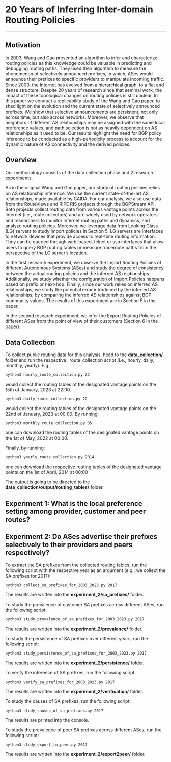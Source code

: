 # 20 Years of Inferring Inter-domain Routing Policies
---

## Motivation
In 2003, Wang and Gao presented an algorithm to infer and characterize routing policies as this knowledge could be valuable in predicting and debugging routing paths. They used their algorithm to measure the phenomenon of selectively announced prefixes, in which, ASes would announce their prefixes to specific providers to manipulate incoming traffic. Since 2003, the Internet has evolved from a hierarchical graph, to a flat and dense structure. Despite 20 years of research since that seminal work, the impact of these topological changes on routing policies is still unclear. In this paper we conduct a replicability study of the Wang and Gao paper, to shed light on the evolution and the current state of selectively announced prefixes. We show that selective announcements are persistent, not only across time, but also across networks. Moreover, we observe that neighbors of different AS relationships may be assigned with the same local preference values, and path selection is not as heavily dependent on AS relationships as it used to be. Our results highlight the need for BGP policy inference to be conducted as a high-periodicity process to account for the dynamic nature of AS connectivity and the derived policies.

## Overview
Our methodology consists of the data collection phase and 2 research experiments. 

As in the original Wang and Gao paper, our study of routing policies relies on AS relationship inference. We use the current state-of-the-art AS relationships, made available by CAIDA. For our analysis, we also use data from the RouteViews and RIPE RIS projects through the BGPStream API. Both projects collect routing data from various vantage points across the Internet (i.e., route collectors) and are widely used by network operators and researchers to monitor Internet routing paths and dynamics, and analyze routing policies. Moreover, we leverage data from Looking Glass (LG) servers to study import policies in Section 5. LG servers are interfaces to network devices that provide access to real-time routing information. They can be queried through web-based, telnet or ssh interfaces that allow users to query BGP routing tables or measure traceroute paths from the perspective of the LG server’s location.

In the first research experiment, we observe the Import Routing Policies of different Autonomous Systems (ASes) and study the degree of consistency between the actual routing policies and the inferred AS relationships. Additionally, we study whether the configuration of Import Policies happens based on prefix or next-hop. Finally, since our work relies on inferred AS relationships, we study the potential error introduced by the inferred AS relationships, by comparing the inferred AS relationships against BGP community values. The results of this experiment are in Section 5 in the paper.

In the second research experiment, we infer the Export Routing Policies of different ASes from the point of view of their customers (Section 6 in the paper).

## Data Collection
To collect public routing data for this analysis, head to the **data_collection/** folder and run the respective _route_collection script (i.e., hourly, daily, monthly, yearly). E.g.,

```python3 hourly_route_collection.py 22```

would collect the routing tables of the designated vantage points on the 15th of January, 2023 at 22:00.

```python3 daily_route_collection.py 22```

would collect the routing tables of the designated vantage points on the 22nd of January, 2023 at 00:00. By running: 

```python3 monthly_route_collection.py 05```

one can download the routing tables of the designated vantage points on the 1st of May, 2022 at 00:00.

Finally, by running:

```python3 yearly_route_collection.py 2014```

one can download the respective routing tables of the designated vantage points on the 1st of April, 2014 at 00:00

The output is going to be directed to the **data_collection/output/routing_tables/** folder.

## Experiment 1: What is the local preference setting among provider, customer and peer routes? 


## Experiment 2: Do ASes advertise their prefixes selectively to their providers and peers respectively? 
To extract the SA prefixes from the collected routing tables, run the following script with the respective year as an argument (e.g., we collect the SA prefixes for 2017):

```python3 collect_sa_prefixes_for_2003_2023.py 2017```

The results are written into the **experiment_2/sa_prefixes/** folder.

To study the prevalence of customer SA prefixes across different ASes, run the following script:

```python3 study_prevalence_of_sa_prefixes_for_2003_2023.py 2017```

The results are written into the **experiment_2/prevalence/** folder.

To study the persistence of SA prefixes over different years, run the following script:

```python3 study_persistence_of_sa_prefixes_for_2003_2023.py 2017```

The results are written into the **experiment_2/persistence/** folder.

To verify the inference of SA prefixes, run the following script:

```python3 verify_sa_prefixes_for_2003_2023.py 2017```

The results are written into the **experiment_2/verification/** folder.

To study the causes of SA prefixes, run the following script:

```python3 study_causes_of_sa_prefixes.py 2017```

The results are printed into the console.

To study the prevalence of peer SA prefixes across different ASes, run the following script:

```python3 study_export_to_peer.py 2017```

The results are written into the **experiment_2/export2peer/** folder.

